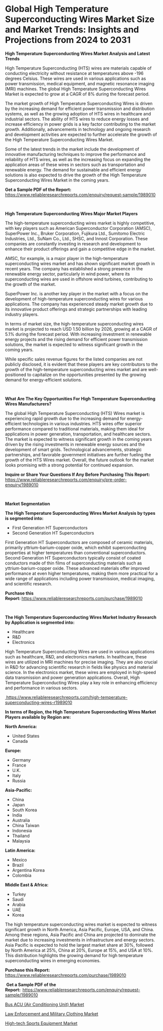 <p><h1>Global High Temperature Superconducting Wires Market Size and Market Trends: Insights and Projections from 2024 to 2031</h1></p><p><strong>High Temperature Superconducting Wires Market Analysis and Latest Trends</strong></p>
<p><p>High Temperature Superconducting (HTS) wires are materials capable of conducting electricity without resistance at temperatures above -196 degrees Celsius. These wires are used in various applications such as power transmission, medical equipment, and magnetic resonance imaging (MRI) machines. The global High Temperature Superconducting Wires Market is expected to grow at a CAGR of 8% during the forecast period.</p><p>The market growth of High Temperature Superconducting Wires is driven by the increasing demand for efficient power transmission and distribution systems, as well as the growing adoption of HTS wires in healthcare and industrial sectors. The ability of HTS wires to reduce energy losses and increase efficiency in power grids is a key factor contributing to the market growth. Additionally, advancements in technology and ongoing research and development activities are expected to further accelerate the growth of the High Temperature Superconducting Wires Market.</p><p>Some of the latest trends in the market include the development of innovative manufacturing techniques to improve the performance and reliability of HTS wires, as well as the increasing focus on expanding the application areas of these wires in sectors such as transportation and renewable energy. The demand for sustainable and efficient energy solutions is also expected to drive the growth of the High Temperature Superconducting Wires Market in the coming years.</p></p>
<p><strong>Get a Sample PDF of the Report:&nbsp;</strong> <a href="https://www.reliableresearchreports.com/enquiry/request-sample/1989010">https://www.reliableresearchreports.com/enquiry/request-sample/1989010</a></p>
<p>&nbsp;</p>
<p><strong>High Temperature Superconducting Wires Major Market Players</strong></p>
<p><p>The high-temperature superconducting wires market is highly competitive, with key players such as American Superconductor Corporation (AMSC), SuperPower Inc., Bruker Corporation, Fujikura Ltd., Sumitomo Electric Industries, Ltd., SuNam Co., Ltd., SHSC, and Innost Corporation. These companies are constantly investing in research and development to enhance their product offerings and gain a competitive edge in the market.</p><p>AMSC, for example, is a major player in the high-temperature superconducting wires market and has shown significant market growth in recent years. The company has established a strong presence in the renewable energy sector, particularly in wind power, where its superconducting wires are used in offshore wind turbines, contributing to the growth of the market.</p><p>SuperPower Inc. is another key player in the market with a focus on the development of high-temperature superconducting wires for various applications. The company has experienced steady market growth due to its innovative product offerings and strategic partnerships with leading industry players.</p><p>In terms of market size, the high-temperature superconducting wires market is projected to reach USD 1.50 billion by 2026, growing at a CAGR of 5.1% during the forecast period. With increasing investment in renewable energy projects and the rising demand for efficient power transmission solutions, the market is expected to witness significant growth in the coming years.</p><p>While specific sales revenue figures for the listed companies are not publicly disclosed, it is evident that these players are key contributors to the growth of the high-temperature superconducting wires market and are well-positioned to capitalize on the opportunities presented by the growing demand for energy-efficient solutions.</p></p>
<p>&nbsp;</p>
<p><strong>What Are The Key Opportunities For High Temperature Superconducting Wires Manufacturers?</strong></p>
<p><p>The global High Temperature Superconducting (HTS) Wires market is experiencing rapid growth due to the increasing demand for energy-efficient technologies in various industries. HTS wires offer superior performance compared to traditional materials, making them ideal for applications in power generation, transportation, and healthcare sectors. The market is expected to witness significant growth in the coming years driven by the rising investments in renewable energy sources and the development of smart grids. Technological advancements, strategic partnerships, and favorable government initiatives are further fueling the growth of the HTS Wires market. Overall, the future outlook for the market looks promising with a strong potential for continued expansion.</p></p>
<p><strong>Inquire or Share Your Questions If Any Before Purchasing This Report:</strong> <a href="https://www.reliableresearchreports.com/enquiry/pre-order-enquiry/1989010">https://www.reliableresearchreports.com/enquiry/pre-order-enquiry/1989010</a></p>
<p>&nbsp;</p>
<p><strong>Market Segmentation</strong></p>
<p><strong>The High Temperature Superconducting Wires Market Analysis by types is segmented into:</strong></p>
<p><ul><li>First Generation HT Superconductors</li><li>Second Generation HT Superconductors</li></ul></p>
<p><p>First Generation HT Superconductors are composed of ceramic materials, primarily yttrium-barium-copper oxide, which exhibit superconducting properties at higher temperatures than conventional superconductors. Second Generation HT Superconductors typically consist of coated conductors made of thin films of superconducting materials such as yttrium-barium-copper oxide. These advanced materials offer improved performance at even higher temperatures, making them more practical for a wide range of applications including power transmission, medical imaging, and scientific research.</p></p>
<p><strong>Purchase this Report:&nbsp;</strong><a href="https://www.reliableresearchreports.com/purchase/1989010">https://www.reliableresearchreports.com/purchase/1989010</a></p>
<p>&nbsp;</p>
<p><strong>The High Temperature Superconducting Wires Market Industry Research by Application is segmented into:</strong></p>
<p><ul><li>Healthcare</li><li>R&D</li><li>Electronics</li></ul></p>
<p><p>High Temperature Superconducting Wires are used in various applications such as healthcare, R&D, and electronics markets. In healthcare, these wires are utilized in MRI machines for precise imaging. They are also crucial in R&D for advancing scientific research in fields like physics and material science. In the electronics market, these wires are employed in high-speed data transmission and power generation applications. Overall, High Temperature Superconducting Wires play a key role in enhancing efficiency and performance in various sectors.</p></p>
<p><a href="https://www.reliableresearchreports.com/high-temperature-superconducting-wires-r1989010">&nbsp;https://www.reliableresearchreports.com/high-temperature-superconducting-wires-r1989010</a></p>
<p><strong>In terms of Region, the High Temperature Superconducting Wires Market Players available by Region are:</strong></p>
<p>
    <p> <strong> North America: </strong>
        <ul>
            <li>United States</li>
            <li>Canada</li>
        </ul>
        </p> 
    <p> <strong> Europe: </strong>
        <ul>
            <li>Germany</li>
            <li>France</li>
            <li>U.K.</li>
            <li>Italy</li>
            <li>Russia</li>
        </ul>
        </p> 
    <p> <strong> Asia-Pacific: </strong>
        <ul>
            <li>China</li>
            <li>Japan</li>
            <li>South Korea</li>
            <li>India</li>
            <li>Australia</li>
            <li>China Taiwan</li>
            <li>Indonesia</li>
            <li>Thailand</li>
            <li>Malaysia</li>
        </ul>
        </p> 
    <p> <strong> Latin America: </strong>
        <ul>
            <li>Mexico</li>
            <li>Brazil</li>
            <li>Argentina Korea</li>
            <li>Colombia</li>
        </ul>
        </p> 
    <p> <strong> Middle East & Africa: </strong>
        <ul>
            <li>Turkey</li>
            <li>Saudi</li>
            <li>Arabia</li>
            <li>UAE</li>
            <li>Korea</li>
        </ul>
    </p>
    </p>
<p><p>The high temperature superconducting wires market is expected to witness significant growth in North America, Asia Pacific, Europe, USA, and China. Among these regions, Asia Pacific and China are projected to dominate the market due to increasing investments in infrastructure and energy sectors. Asia Pacific is expected to hold the largest market share at 30%, followed by North America at 25%, China at 20%, Europe at 15%, and USA at 10%. This distribution highlights the growing demand for high temperature superconducting wires in emerging economies.</p></p>
<p><strong>Purchase this Report: </strong><a href="https://www.reliableresearchreports.com/purchase/1989010">https://www.reliableresearchreports.com/purchase/1989010</a></p>
<p>&nbsp;<strong>Get a Sample PDF of the Report:&nbsp;&nbsp;</strong><a href="https://www.reliableresearchreports.com/enquiry/request-sample/1989010">https://www.reliableresearchreports.com/enquiry/request-sample/1989010</a></p>
<p><strong></strong></p>
<p><p><a href="https://view.publitas.com/reportprime-1/bus-acu-air-conditioning-unit-market-outlook-complete-industry-analysis-2024-to-2031/">Bus ACU (Air Conditioning Unit) Market</a></p><p><a href="https://github.com/guneycigdem35/Market-Research-Report-List-3/blob/main/law-enforcement-and-military-clothing-market.md">Law Enforcement and Military Clothing Market</a></p><p><a href="https://github.com/biheemgalvinlouises6hokrh3h/Market-Research-Report-List-3/blob/main/high-tech-sports-equipment-market.md">High-tech Sports Equipment Market</a></p></p>